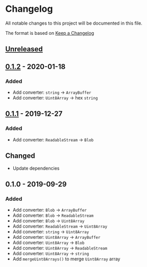 # Changelog
All notable changes to this project will be documented in this file.

The format is based on [Keep a Changelog](http://keepachangelog.com/en/1.0.0/)

## [Unreleased]

## [0.1.2] - 2020-01-18
### Added
- Add converter: `string` → `ArrayBuffer`
- Add converter: `Uint8Array` → hex `string`

## [0.1.1] - 2019-12-27
### Added
- Add converter: `ReadableStream` → `Blob`

## Changed
- Update dependencies

## 0.1.0 - 2019-09-29
### Added
- Add converter: `Blob` → `ArrayBuffer`
- Add converter: `Blob` → `ReadableStream`
- Add converter: `Blob` → `Uint8Array`
- Add converter: `ReadableStream` → `Uint8Array`
- Add converter: `string` → `Uint8Array`
- Add converter: `Uint8Array` → `ArrayBuffer`
- Add converter: `Uint8Array` → `Blob`
- Add converter: `Uint8Array` → `ReadableStream`
- Add converter: `Uint8Array` → `string`
- Add `mergeUint8Arrays()` to merge `Uint8Array` array

[Unreleased]: https://github.com/nwtgck/binconv-npm/compare/v0.1.2...HEAD
[0.1.2]: https://github.com/nwtgck/binconv-npm/compare/v0.1.1...v0.1.2
[0.1.1]: https://github.com/nwtgck/binconv-npm/compare/v0.1.0...v0.1.1

